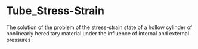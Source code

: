 # Tube_Stress-Strain
The solution of the problem of the stress-strain state of a hollow cylinder of nonlinearly hereditary material under the influence of internal and external pressures
